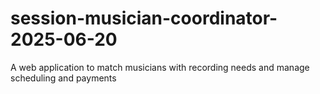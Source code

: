 # session-musician-coordinator-2025-06-20
A web application to match musicians with recording needs and manage scheduling and payments
